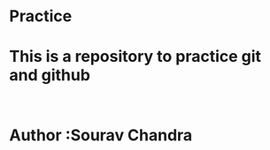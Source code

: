 # Practice
<h1>This is a repository to practice git and github</h1>
<br/>
<h1>Author :Sourav Chandra</h1>
